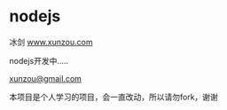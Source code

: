 nodejs 
=======
冰剑
www.xunzou.com


nodejs开发中.....

<xunzou@gmail.com>


本项目是个人学习的项目，会一直改动，所以请勿fork，谢谢
